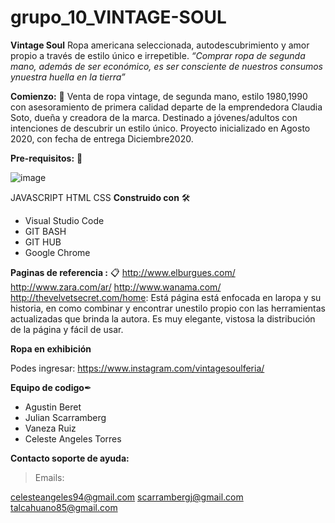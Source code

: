 # grupo_10_VINTAGE-SOUL
**Vintage Soul**
Ropa americana seleccionada, autodescubrimiento y amor propio a través de estilo único e irrepetible. _“Comprar ropa de segunda mano, además de ser económico, es ser consciente de nuestros consumos ynuestra huella en la tierra”_

**Comienzo:** 💾
Venta de ropa vintage, de segunda mano, estilo 1980,1990 con asesoramiento de primera calidad departe de la emprendedora Claudia Soto, dueña y creadora de la marca. Destinado a jóvenes/adultos con intenciones de descubrir un estilo único. Proyecto inicializado en Agosto 2020, con fecha de entrega Diciembre2020.

**Pre-requisitos:** 📑

![image](https://user-images.githubusercontent.com/69014507/90415250-36a1c680-e087-11ea-95c3-cb9d4d270515.png)


JAVASCRIPT   HTML        CSS
**Construido con** 🛠

- Visual Studio Code
- GIT BASH 
- GIT HUB
- Google Chrome

**Paginas de referencia :** 📋
http://www.elburgues.com/
http://www.zara.com/ar/
http://www.wanama.com/
http://thevelvetsecret.com/home: Está página está enfocada en laropa y su historia, en como combinar y encontrar unestilo propio con las herramientas actualizadas que 
brinda la autora. Es muy elegante, vistosa la distribución de la página y fácil de usar. 

**Ropa en exhibición**

Podes ingresar: https://www.instagram.com/vintagesoulferia/

**Equipo de codigo**✒

- Agustin Beret
- Julian Scarramberg
- Vaneza Ruiz
- Celeste Angeles Torres

**Contacto soporte de ayuda:**

> Emails:

celesteangeles94@gmail.com
scarrambergj@gmail.com
talcahuano85@gmail.com
